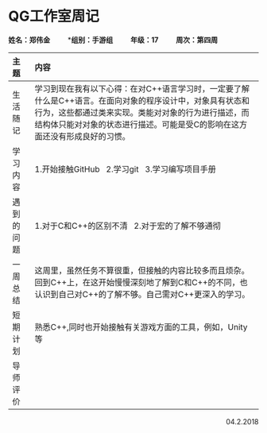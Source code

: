 # QG工作室周记
**姓名：郑伟金**
&nbsp;&nbsp;&nbsp;&nbsp;&nbsp;&nbsp;&nbsp;
***组别：手游组**
&nbsp;&nbsp;&nbsp;&nbsp;&nbsp;&nbsp;&nbsp;
**年级：17**
&nbsp;&nbsp;&nbsp;&nbsp;&nbsp;&nbsp;&nbsp;
**周次：第四周**


|主题|内容|
|:-|:-|
|生活随记| 学习到现在我有以下心得：在对C++语言学习时，一定要了解什么是C++语言。在面向对象的程序设计中，对象具有状态和行为，这些都通过类来实现。类能对对象的行为进行描述，而结构体只能对对象的状态进行描述。可能是受C的影响在这方面还没有形成良好的习惯。|
|学习内容|1.开始接触GitHub &nbsp; 2.学习git &nbsp; 3.学习编写项目手册|
|遇到的问题|1.对于C和C++的区别不清 &nbsp; 2.对于宏的了解不够通彻|
|一周总结|这周里，虽然任务不算很重，但接触的内容比较多而且烦杂。回到C++上，在这开始慢慢深刻地了解到C和C++的不同，也认识到自己对C++的了解不够。自己需对C++更深入的学习。|
|短期计划|熟悉C++,同时也开始接触有关游戏方面的工具，例如，Unity等|
|导师评价||

<p align="right">04.2.2018</p>


